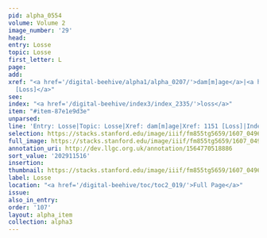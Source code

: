 ```yaml
---
pid: alpha_0554
volume: Volume 2
image_number: '29'
head:
entry: Losse
topic: Losse
first_letter: L
page:
add:
xref: "<a href='/digital-beehive/alpha1/alpha_0207/'>dam[m]age</a>|<a href='/digital-beehive/num5/num_1568/'>1151
  [Loss]</a>"
see:
index: "<a href='/digital-beehive/index3/index_2335/'>loss</a>"
item: "#item-87e1e9d3e"
unparsed:
line: 'Entry: Losse|Topic: Losse|Xref: dam[m]age|Xref: 1151 [Loss]|Index: loss|#item-87e1e9d3e'
selection: https://stacks.stanford.edu/image/iiif/fm855tg5659/1607_0496/336,1516,3060,643/full/0/default.jpg
full_image: https://stacks.stanford.edu/image/iiif/fm855tg5659/1607_0496/full/full/0/default.jpg
annotation_uri: http://dev.llgc.org.uk/annotation/1564770518886
sort_value: '202911516'
insertion:
thumbnail: https://stacks.stanford.edu/image/iiif/fm855tg5659/1607_0496/336,1516,600,180/250,/0/default.jpg
label: Losse
location: "<a href='/digital-beehive/toc/toc2_019/'>Full Page</a>"
issue:
also_in_entry:
order: '107'
layout: alpha_item
collection: alpha3
---
```

